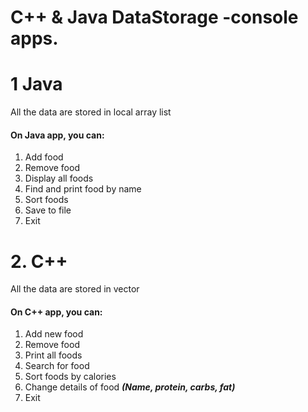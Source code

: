 ﻿# C++ & Java DataStorage -console apps. 

# 1 Java
All the data are stored in local array list
#### On Java app, you can:

1. Add food
2. Remove food
3. Display all foods
4. Find and print food by name
5. Sort foods 
6. Save to file
7. Exit


# 2. C++
All the data are stored in vector
#### On C++ app, you can:

1. Add new food
2. Remove food
3. Print all foods
4. Search for food
5. Sort foods by calories
6. Change details of food **_(Name, protein, carbs, fat)_**
7. Exit

